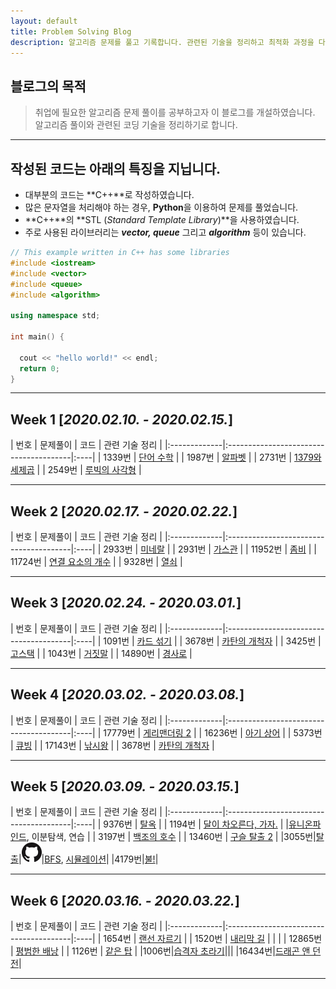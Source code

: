 ```yaml
---
layout: default
title: Problem Solving Blog
description: 알고리즘 문제를 풀고 기록합니다. 관련된 기술을 정리하고 최적화 과정을 다룹니다.
---
```


## 블로그의 목적
> 취업에 필요한 알고리즘 문제 풀이를 공부하고자 이 블로그를 개설하였습니다. 알고리즘 풀이와 관련된 코딩 기술을 정리하기로 합니다.

<!-- ![Octocat](./ProblemSolving.png) -->
* * *
## 작성된 코드는 아래의 특징을 지닙니다. 
* 대부분의 코드는 **C++**로 작성하였습니다. 
* 많은 문자열을 처리해야 하는 경우, **Python**을 이용하여 문제를 풀었습니다.
* **C++**의 **STL (*Standard Template Library*)**을 사용하였습니다.
* 주로 사용된 라이브러리는 ***vector, queue*** 그리고 ***algorithm*** 등이 있습니다.

```c++
// This example written in C++ has some libraries 
#include <iostream>
#include <vector>
#include <queue>
#include <algorithm>

using namespace std;

int main() {

  cout << "hello world!" << endl;
  return 0;
}
```
* * *
## Week 1 [*2020.02.10. - 2020.02.15.*]

| 번호          | 문제풀이                                | 코드 | 관련 기술 정리 |
|:-------------|:---------------------------------------|:----|
| 1339번        | [단어 수학](./problems/1339)          |
| 1987번        | [알파벳](./problems/1987)      |
| 2731번        | [1379와 세제곱](./problems/2731)            |
| 2549번        | [루빅의 사각형](./problems/2549)            |

* * *
## Week 2 [*2020.02.17. - 2020.02.22.*]

| 번호          | 문제풀이                                | 코드 | 관련 기술 정리 |
|:-------------|:---------------------------------------|:----|
| 2933번        | [미네랄](./problems/2933)          |
| 2931번        | [가스관](./problems/2931)      |
| 11952번        | [좀비](./problems/11952)            |
| 11724번        | [연결 요소의 개수](./problems/11724)            |
| 9328번        | [열쇠](./problems/9328)            |

* * *
## Week 3 [*2020.02.24. - 2020.03.01.*]

| 번호          | 문제풀이                                | 코드 | 관련 기술 정리 |
|:-------------|:---------------------------------------|:----|
| 1091번        | [카드 섞기](./problems/1091)          |
| 3678번        | [카탄의 개척자](./problems/3678)      |
| 3425번        | [고스택](./problems/3425)            |
| 1043번        | [거짓말](./problems/1043)            |
| 14890번       | [경사로](./problems/14890)           |

* * *
## Week 4 [*2020.03.02. - 2020.03.08.*]

| 번호          | 문제풀이                                | 코드 | 관련 기술 정리 |
|:-------------|:---------------------------------------|:----|
| 17779번        | [게리맨더링 2](./problems/17779)          |
| 16236번        | [아기 상어](./problems/16236)      |
| 5373번        | [큐빙](./problems/5373)            |
| 17143번        | [낚시왕](./problems/17143)            |
| 3678번       | [카탄의 개척자](./problems/3678)           |

* * *
## Week 5 [*2020.03.09. - 2020.03.15.*]

| 번호          | 문제풀이                                     | 코드 | 관련 기술 정리 |
|:-------------|:---------------------------------------|:----|
| 9376번        | [탈옥](./problems/1091)            |
| 1194번        | [달이 차오른다, 가자.](./problems/3678)         | |[유니온파인드](./technique/Disjointset), 이분탐색, 연습 |
| 3197번        | [백조의 호수](./problems/3425)               |
| 13460번        | [구슬 탈출 2](./problems/1043)              |
|3055번|[탈출](./problems/3055)|[![github_icon](./img/github_icon.png)](https://github.com/prodinic/algorithm_solving/blob/master/BOJ/3055.cpp)|[BFS](./technique/BFS), [시뮬레이션](./technique/Simulation)|
|4179번|[불!](./problems/14890)|

* * *

## Week 6 [*2020.03.16. - 2020.03.22.*]

| 번호          | 문제풀이                                     | 코드 | 관련 기술 정리 |
|:-------------|:---------------------------------------|:----|
| 1654번        | [랜선 자르기](./problems/1091)            |
| 1520번        | [내리막 길](./problems/3678)         | | |
| 12865번        | [평범한 배낭](./problems/3425)               |
| 1126번        | [같은 탑](./problems/1043)              |
|1006번|[습격자 초라기](./problems/3055)|||
|16434번|[드래곤 앤 던전](./problems/14890)|

* * *

